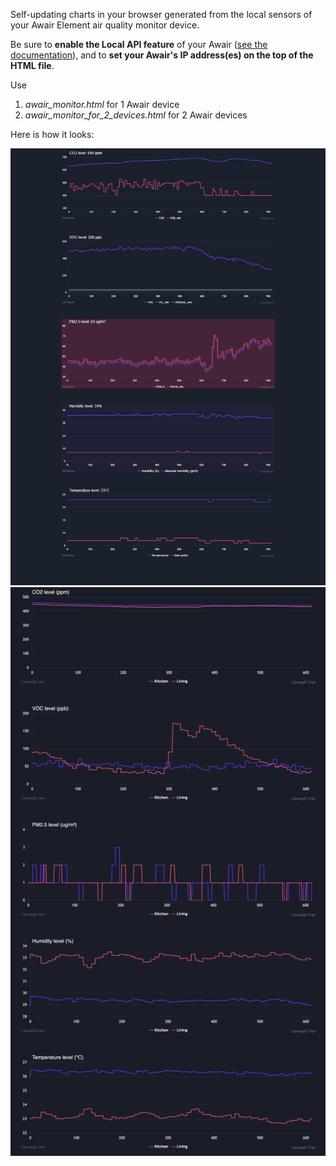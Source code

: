 Self-updating charts in your browser generated from the local sensors of your Awair Element air quality monitor device.

Be sure to **enable the Local API feature** of your Awair ([see the documentation](https://support.getawair.com/hc/en-us/articles/360049221014-Awair-Local-API-Feature)), and to **set your Awair's IP address(es) on the top of the HTML file**.

Use
1. *awair_monitor.html* for 1 Awair device
2. *awair_monitor_for_2_devices.html* for 2 Awair devices

Here is how it looks:

![image](screenshot-dark.png)
![image](screenshot-dark-2-devices.png)
 
